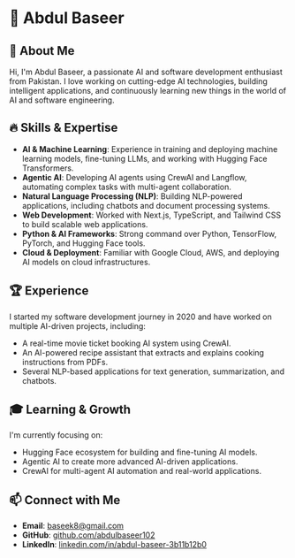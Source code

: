 # 🚀 Abdul Baseer

## 👋 About Me

Hi, I'm Abdul Baseer, a passionate AI and software development enthusiast from Pakistan. I love working on cutting-edge AI technologies, building intelligent applications, and continuously learning new things in the world of AI and software engineering.

## 🔥 Skills & Expertise

- **AI & Machine Learning**: Experience in training and deploying machine learning models, fine-tuning LLMs, and working with Hugging Face Transformers.
- **Agentic AI**: Developing AI agents using CrewAI and Langflow, automating complex tasks with multi-agent collaboration.
- **Natural Language Processing (NLP)**: Building NLP-powered applications, including chatbots and document processing systems.
- **Web Development**: Worked with Next.js, TypeScript, and Tailwind CSS to build scalable web applications.
- **Python & AI Frameworks**: Strong command over Python, TensorFlow, PyTorch, and Hugging Face tools.
- **Cloud & Deployment**: Familiar with Google Cloud, AWS, and deploying AI models on cloud infrastructures.

## 🏆 Experience

I started my software development journey in 2020 and have worked on multiple AI-driven projects, including:

- A real-time movie ticket booking AI system using CrewAI.
- An AI-powered recipe assistant that extracts and explains cooking instructions from PDFs.
- Several NLP-based applications for text generation, summarization, and chatbots.

## 🎓 Learning & Growth

I'm currently focusing on:

- Hugging Face ecosystem for building and fine-tuning AI models.
- Agentic AI to create more advanced AI-driven applications.
- CrewAI for multi-agent AI automation and real-world applications.

## 📫 Connect with Me

- **Email**: [baseek8@gmail.com](mailto:baseek8@gmail.com)
- **GitHub**: [github.com/abdulbaseer102](https://github.com/abdulbaseer102)
- **LinkedIn**: [linkedin.com/in/abdul-baseer-3b11b12b0](https://www.linkedin.com/in/abdul-baseer-3b11b12b0?utm_source=share&utm_campaign=share_via&utm_content=profile&utm_medium=android_app)

